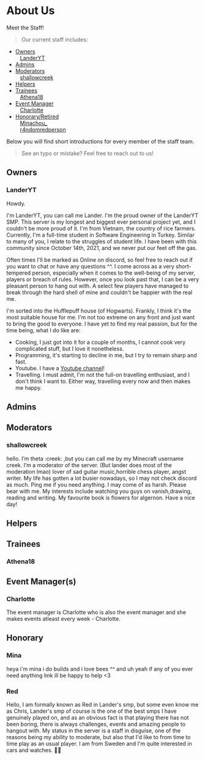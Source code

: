 # About Us

Meet the Staff!
> Our current staff includes:

+ [Owners](#owners)<br/>
&nbsp;&nbsp; [LanderYT](#LanderYT)<br/>
+ [Admins](#admins)<br/>
+ [Moderators](#moderators)<br/>
&nbsp;&nbsp; [shallowcreek](#shallowcreek)<br/>
+ [Helpers](#helpers)<br/>
+ [Trainees](#trainees)<br/>
&nbsp;&nbsp; [Athena18](#athena18)<br/>
+ [Event Manager](#event-managers)<br/>
&nbsp;&nbsp; [Charlotte](#charlotte)<br/>
+ [Honorary/Retired](#honorary)<br/>
&nbsp;&nbsp; [Minachou_](#mina)<br/>
&nbsp;&nbsp; [r4ndomredperson](#red)<br/>

Below you will find short introductions for every member of the staff team.
> See an typo or mistake? Feel free to reach out to us!

## Owners
### LanderYT
Howdy.

I'm LanderYT, you can call me Lander. I'm the proud owner of the LanderYT SMP. This server is my longest and biggest ever personal project yet, and I couldn't be more proud of it. I'm from Vietnam, the country of rice farmers. Currently, I'm a full-time student in Software Engineering in Turkey. Similar to many of you, I relate to the struggles of student life. I have been with this community since October 14th, 2021, and we never put our feet off the gas. 

Often times I'll be marked as Online on discord, so feel free to reach out if you want to chat or have any questions ^^. I come across as a very short-tempered person, especially when it comes to the well-being of my server, players or breach of rules. However, once you look past that, I can be a very pleasant person to hang out with. A select few players have managed to break through the hard shell of mine and couldn't be happier with the real me. 

I'm sorted into the Hufflepuff house (of Hogwarts). Frankly, I think it's the most suitable house for me. I'm not too extreme on any front and just want to bring the good to everyone. I have yet to find my real passion, but for the time being, what I do like are:

* Cooking, I just got into it for a couple of months, I cannot cook very complicated stuff, but I love it nonetheless.
* Programming, it's starting to decline in me, but I try to remain sharp and fast.
* Youtube. I have a [Youtube channel](https://youtube.com/skylanderyt)!
* Travelling. I must admit, I'm not the full-on travelling enthusiast, and I don't think I want to. Either way, travelling every now and then makes me happy.


## Admins


## Moderators
### shallowcreek
hello. I’m theta :creek: ,but you can call me by my Minecraft username creek. I’m a moderator of the server. (But lander does most of the moderation lmao) lover of sad guitar music,horrible chess player, angst writer.
My life has gotten a lot busier nowadays, so I may not check discord as much. Ping me if you need anything.
I may come of as harsh. Please bear with me.
My interests include watching you guys on vanish,drawing, reading and writing. My favourite book is flowers for algernon.
Have a nice day! 


## Helpers

## Trainees
### Athena18

## Event Manager(s)
### Charlotte
The event manager is Charlotte who is also the event manager and she makes events atleast every week - Charlotte.

## Honorary
### Mina
heya i'm mina i do builds and i love bees ^^ and uh yeah if any of you ever need anything lmk ill be happy to help <3

### Red
Hello, I am formally known as Red in Lander's smp, but some even know me as Chris, Lander's smp of course is the one of the best smps I have genuinely played on, and as an obvious fact is that playing there has not been boring, there is always challenges, events and amazing people to hangout with. My status in the server is a staff in disguise, one of the reasons being my ability to moderate, but also that I'd like to from time to time play as an usual player. I am from Sweden and I'm quite interested in cars and watches. 👍🏼
